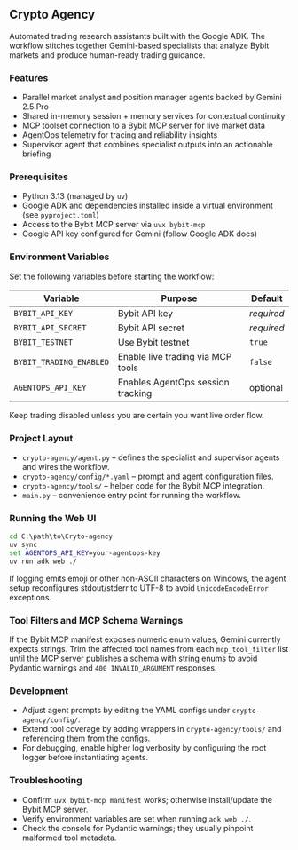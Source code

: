 ## Crypto Agency

Automated trading research assistants built with the Google ADK. The workflow stitches together Gemini-based specialists that analyze Bybit markets and produce human-ready trading guidance.

### Features
- Parallel market analyst and position manager agents backed by Gemini 2.5 Pro
- Shared in-memory session + memory services for contextual continuity
- MCP toolset connection to a Bybit MCP server for live market data
- AgentOps telemetry for tracing and reliability insights
- Supervisor agent that combines specialist outputs into an actionable briefing

### Prerequisites
- Python 3.13 (managed by `uv`)
- Google ADK and dependencies installed inside a virtual environment (see `pyproject.toml`)
- Access to the Bybit MCP server via `uvx bybit-mcp`
- Google API key configured for Gemini (follow Google ADK docs)

### Environment Variables
Set the following variables before starting the workflow:

| Variable | Purpose | Default |
| --- | --- | --- |
| `BYBIT_API_KEY` | Bybit API key | _required_ |
| `BYBIT_API_SECRET` | Bybit API secret | _required_ |
| `BYBIT_TESTNET` | Use Bybit testnet | `true` |
| `BYBIT_TRADING_ENABLED` | Enable live trading via MCP tools | `false` |
| `AGENTOPS_API_KEY` | Enables AgentOps session tracking | optional |

Keep trading disabled unless you are certain you want live order flow.

### Project Layout
- `crypto-agency/agent.py` – defines the specialist and supervisor agents and wires the workflow.
- `crypto-agency/config/*.yaml` – prompt and agent configuration files.
- `crypto-agency/tools/` – helper code for the Bybit MCP integration.
- `main.py` – convenience entry point for running the workflow.

### Running the Web UI
```cmd
cd C:\path\to\Cryto-agency
uv sync
set AGENTOPS_API_KEY=your-agentops-key
uv run adk web ./
```

If logging emits emoji or other non-ASCII characters on Windows, the agent setup reconfigures stdout/stderr to UTF-8 to avoid `UnicodeEncodeError` exceptions.

### Tool Filters and MCP Schema Warnings
If the Bybit MCP manifest exposes numeric enum values, Gemini currently expects strings. Trim the affected tool names from each `mcp_tool_filter` list until the MCP server publishes a schema with string enums to avoid Pydantic warnings and `400 INVALID_ARGUMENT` responses.

### Development
- Adjust agent prompts by editing the YAML configs under `crypto-agency/config/`.
- Extend tool coverage by adding wrappers in `crypto-agency/tools/` and referencing them from the configs.
- For debugging, enable higher log verbosity by configuring the root logger before instantiating agents.

### Troubleshooting
- Confirm `uvx bybit-mcp manifest` works; otherwise install/update the Bybit MCP server.
- Verify environment variables are set when running `adk web ./`.
- Check the console for Pydantic warnings; they usually pinpoint malformed tool metadata.
